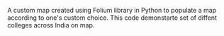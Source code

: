 A custom map created using Folium library in Python to populate a map according to one's custom choice. This code demonstarte set of diffent colleges across India on map.
